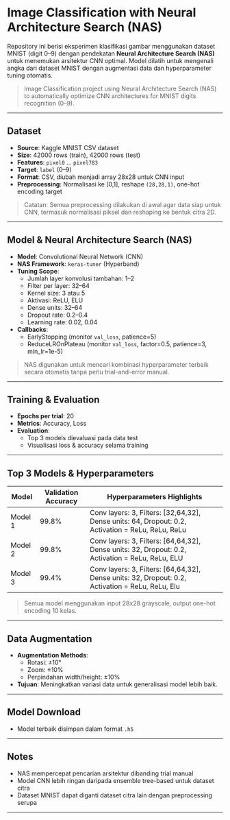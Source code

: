 # Image Classification with Neural Architecture Search (NAS)

Repository ini berisi eksperimen klasifikasi gambar menggunakan dataset MNIST (digit 0–9) dengan pendekatan **Neural Architecture Search (NAS)** untuk menemukan arsitektur CNN optimal. Model dilatih untuk mengenali angka dari dataset MNIST dengan augmentasi data dan hyperparameter tuning otomatis.

> Image Classification project using Neural Architecture Search (NAS) to automatically optimize CNN architectures for MNIST digits recognition (0–9).

---

## Dataset

- **Source**: Kaggle MNIST CSV dataset  
- **Size**: 42000 rows (train), 42000 rows (test)  
- **Features**: `pixel0` … `pixel783`  
- **Target**: `label` (0–9)  
- **Format**: CSV, diubah menjadi array 28x28 untuk CNN input  
- **Preprocessing**: Normalisasi ke [0,1], reshape `(28,28,1)`, one-hot encoding target  

> Catatan: Semua preprocessing dilakukan di awal agar data siap untuk CNN, termasuk normalisasi piksel dan reshaping ke bentuk citra 2D.

---

## Model & Neural Architecture Search (NAS)

- **Model**: Convolutional Neural Network (CNN)  
- **NAS Framework**: `keras-tuner` (Hyperband)  
- **Tuning Scope**:
  - Jumlah layer konvolusi tambahan: 1–2
  - Filter per layer: 32–64
  - Kernel size: 3 atau 5
  - Aktivasi: ReLU, ELU
  - Dense units: 32–64
  - Dropout rate: 0.2–0.4
  - Learning rate: 0.02, 0.04
- **Callbacks**:
  - EarlyStopping (monitor `val_loss`, patience=5)
  - ReduceLROnPlateau (monitor `val_loss`, factor=0.5, patience=3, min_lr=1e-5)

> NAS digunakan untuk mencari kombinasi hyperparameter terbaik secara otomatis tanpa perlu trial-and-error manual.

---

## Training & Evaluation

 - **Epochs per trial**: 20 
- **Metrics**: Accuracy, Loss  
- **Evaluation**:
  - Top 3 models dievaluasi pada data test  
  - Visualisasi loss & accuracy selama training  
---

## Top 3 Models & Hyperparameters

| Model   | Validation Accuracy |                                    Hyperparameters Highlights                                       |
|---------|---------------------|-----------------------------------------------------------------------------------------------------|
| Model 1 |       99.8%         | Conv layers: 3, Filters: [32,64,32], Dense units: 64, Dropout: 0.2, Activation = ReLu, ReLu, ReLu   |
| Model 2 |       99.8%         | Conv layers: 3, Filters: [64,64,32], Dense units: 32, Dropout: 0.2, Activation = ReLu, ReLu, ELU    |
| Model 3 |       99.4%         | Conv layers: 3, Filters: [64,64,32], Dense units: 32, Dropout: 0.2, Activation = ReLu, ReLu, Elu    |

> Semua model menggunakan input 28x28 grayscale, output one-hot encoding 10 kelas.

---

## Data Augmentation

- **Augmentation Methods**:
  - Rotasi: ±10°
  - Zoom: ±10%
  - Perpindahan width/height: ±10%
- **Tujuan**: Meningkatkan variasi data untuk generalisasi model lebih baik.

---

## Model Download

- Model terbaik disimpan dalam format `.h5`  
---

## Notes

- NAS mempercepat pencarian arsitektur dibanding trial manual  
- Model CNN lebih ringan daripada ensemble tree-based untuk dataset citra  
- Dataset MNIST dapat diganti dataset citra lain dengan preprocessing serupa

---
